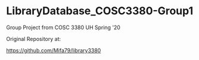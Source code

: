 # LibraryDatabase_COSC3380-Group1

Group Project from COSC 3380 UH Spring '20

Original Repository at:

https://github.com/Mifa79/library3380
